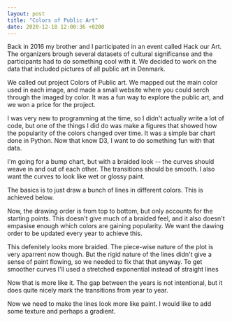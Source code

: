 ```yaml
---
layout: post
title: "Colors of Public Art"
date: 2020-12-18 12:00:36 +0200
---
```


Back in 2016 my brother and I participated in an event called Hack our Art. The organizers brough several datasets of cultural significanse and the participants had to do something cool with it. We decided to work on the data that included pictures of all public art in Denmark.

<head>
    <script src="https://d3js.org/d3.v4.min.js" charset="utf-8"></script>
    <!-- Load the sankey.js function -->
    <script src="https://cdn.jsdelivr.net/gh/holtzy/D3-graph-gallery@master/LIB/sankey.js"></script>
</head>

We called out project Colors of Public art. We mapped out the main color used in each image, and made a small website where you could serch through the imaged by color. It was a fun way to explore the public art, and we won a price for the project.

I was very new to programming at the time, so I didn't actually write a lot of code, but one of the things I did do was make a figures that showed how the popularity of the colors changed over time. It was a simple bar chart done in Python. Now that know D3, I want to do something fun with that data.

I'm going for a bump chart, but with a braided look -- the curves should weave in and out of each other. The transitions should be smooth. I also want the curves to look like wet or glossy paint.

The basics is to just draw a bunch of lines in different colors. This is achieved below.
<div id="publicArt">
</div>

Now, the drawing order is from top to bottom, but only accounts for the starting points. This doesn't give much of a braided feel, and it also doesn't empasise enough which colors are gaining popularity. We want the dawing order to be updated every year to achieve this.

<div id="publicArtBraid">
</div>

This defenitely looks more braided. The piece-wise nature of the plot is very aparrent now though. But the rigid nature of the lines didn't give a sense of paint flowing, so we needed to fix that that anyway. To get smoother curves I'll used a stretched exponential instead of straight lines

<div id="publicArtSmoothBraid">
</div>

Now that is more like it. The gap between the years is not intentional, but it does quite nicely mark the transitions from year to year.

Now we need to make the lines look more like paint. I would like to add some texture and perhaps a gradient.

<link rel="stylesheet" href="../../../../css/colors-public-art.css">
<script type='text/javascript'  src='../../../../js/colors-public-art-bump.js'></script>
<script type='text/javascript'  src='../../../../js/colors-public-art-bump-braid.js'></script>
<script type='text/javascript'  src='../../../../js/colors-public-art-bump-smooth-braid.js'></script>